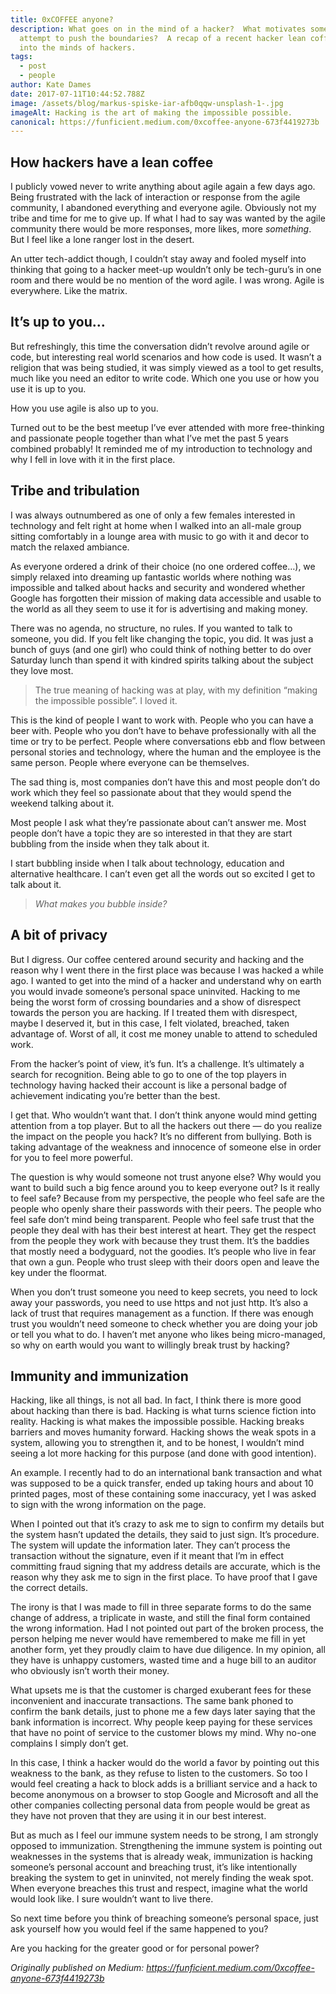 ```yaml
---
title: 0xCOFFEE anyone?
description: What goes on in the mind of a hacker?  What motivates someone to
  attempt to push the boundaries?  A recap of a recent hacker lean coffee to get
  into the minds of hackers.
tags:
  - post
  - people
author: Kate Dames
date: 2017-07-11T10:44:52.788Z
image: /assets/blog/markus-spiske-iar-afb0qqw-unsplash-1-.jpg
imageAlt: Hacking is the art of making the impossible possible.
canonical: https://funficient.medium.com/0xcoffee-anyone-673f4419273b
---
```

## How hackers have a lean coffee

I publicly vowed never to write anything about agile again a few days ago. Being frustrated with the lack of interaction or response from the agile community, I abandoned everything and everyone agile. Obviously not my tribe and time for me to give up. If what I had to say was wanted by the agile community there would be more responses, more likes, more *something*. But I feel like a lone ranger lost in the desert.

An utter tech-addict though, I couldn’t stay away and fooled myself into thinking that going to a hacker meet-up wouldn’t only be tech-guru’s in one room and there would be no mention of the word agile. I was wrong. Agile is everywhere. Like the matrix.

## It’s up to you…

But refreshingly, this time the conversation didn’t revolve around agile or code, but interesting real world scenarios and how code is used. It wasn’t a religion that was being studied, it was simply viewed as a tool to get results, much like you need an editor to write code. Which one you use or how you use it is up to you.

How you use agile is also up to you.

Turned out to be the best meetup I’ve ever attended with more free-thinking and passionate people together than what I’ve met the past 5 years combined probably! It reminded me of my introduction to technology and why I fell in love with it in the first place.

## Tribe and tribulation

I was always outnumbered as one of only a few females interested in technology and felt right at home when I walked into an all-male group sitting comfortably in a lounge area with music to go with it and decor to match the relaxed ambiance.

As everyone ordered a drink of their choice (no one ordered coffee…), we simply relaxed into dreaming up fantastic worlds where nothing was impossible and talked about hacks and security and wondered whether Google has forgotten their mission of making data accessible and usable to the world as all they seem to use it for is advertising and making money.

There was no agenda, no structure, no rules. If you wanted to talk to someone, you did. If you felt like changing the topic, you did. It was just a bunch of guys (and one girl) who could think of nothing better to do over Saturday lunch than spend it with kindred spirits talking about the subject they love most.

> The true meaning of hacking was at play, with my definition “making the impossible possible”. I loved it.

This is the kind of people I want to work with. People who you can have a beer with. People who you don’t have to behave professionally with all the time or try to be perfect. People where conversations ebb and flow between personal stories and technology, where the human and the employee is the same person. People where everyone can be themselves.

The sad thing is, most companies don’t have this and most people don’t do work which they feel so passionate about that they would spend the weekend talking about it.

Most people I ask what they’re passionate about can’t answer me. Most people don’t have a topic they are so interested in that they are start bubbling from the inside when they talk about it.

I start bubbling inside when I talk about technology, education and alternative healthcare. I can’t even get all the words out so excited I get to talk about it.

> *What makes you bubble inside?*

## A bit of privacy

But I digress. Our coffee centered around security and hacking and the reason why I went there in the first place was because I was hacked a while ago. I wanted to get into the mind of a hacker and understand why on earth you would invade someone’s personal space uninvited. Hacking to me being the worst form of crossing boundaries and a show of disrespect towards the person you are hacking. If I treated them with disrespect, maybe I deserved it, but in this case, I felt violated, breached, taken advantage of. Worst of all, it cost me money unable to attend to scheduled work.

From the hacker’s point of view, it’s fun. It’s a challenge. It’s ultimately a search for recognition. Being able to go to one of the top players in technology having hacked their account is like a personal badge of achievement indicating you’re better than the best.

I get that. Who wouldn’t want that. I don’t think anyone would mind getting attention from a top player. But to all the hackers out there — do you realize the impact on the people you hack? It’s no different from bullying. Both is taking advantage of the weakness and innocence of someone else in order for you to feel more powerful.

The question is why would someone not trust anyone else? Why would you want to build such a big fence around you to keep everyone out? Is it really to feel safe? Because from my perspective, the people who feel safe are the people who openly share their passwords with their peers. The people who feel safe don’t mind being transparent. People who feel safe trust that the people they deal with has their best interest at heart. They get the respect from the people they work with because they trust them. It’s the baddies that mostly need a bodyguard, not the goodies. It’s people who live in fear that own a gun. People who trust sleep with their doors open and leave the key under the floormat.

When you don’t trust someone you need to keep secrets, you need to lock away your passwords, you need to use https and not just http. It’s also a lack of trust that requires management as a function. If there was enough trust you wouldn’t need someone to check whether you are doing your job or tell you what to do. I haven’t met anyone who likes being micro-managed, so why on earth would you want to willingly break trust by hacking?

## Immunity and immunization

Hacking, like all things, is not all bad. In fact, I think there is more good about hacking than there is bad. Hacking is what turns science fiction into reality. Hacking is what makes the impossible possible. Hacking breaks barriers and moves humanity forward. Hacking shows the weak spots in a system, allowing you to strengthen it, and to be honest, I wouldn’t mind seeing a lot more hacking for this purpose (and done with good intention).

An example. I recently had to do an international bank transaction and what was supposed to be a quick transfer, ended up taking hours and about 10 printed pages, most of these containing some inaccuracy, yet I was asked to sign with the wrong information on the page.

When I pointed out that it’s crazy to ask me to sign to confirm my details but the system hasn’t updated the details, they said to just sign. It’s procedure. The system will update the information later. They can’t process the transaction without the signature, even if it meant that I’m in effect committing fraud signing that my address details are accurate, which is the reason why they ask me to sign in the first place. To have proof that I gave the correct details.

The irony is that I was made to fill in three separate forms to do the same change of address, a triplicate in waste, and still the final form contained the wrong information. Had I not pointed out part of the broken process, the person helping me never would have remembered to make me fill in yet another form, yet they proudly claim to have due diligence. In my opinion, all they have is unhappy customers, wasted time and a huge bill to an auditor who obviously isn’t worth their money.

What upsets me is that the customer is charged exuberant fees for these inconvenient and inaccurate transactions. The same bank phoned to confirm the bank details, just to phone me a few days later saying that the bank information is incorrect. Why people keep paying for these services that have no point of service to the customer blows my mind. Why no-one complains I simply don’t get.

In this case, I think a hacker would do the world a favor by pointing out this weakness to the bank, as they refuse to listen to the customers. So too I would feel creating a hack to block adds is a brilliant service and a hack to become anonymous on a browser to stop Google and Microsoft and all the other companies collecting personal data from people would be great as they have not proven that they are using it in our best interest.

But as much as I feel our immune system needs to be strong, I am strongly opposed to immunization. Strengthening the immune system is pointing out weaknesses in the systems that is already weak, immunization is hacking someone’s personal account and breaching trust, it’s like intentionally breaking the system to get in uninvited, not merely finding the weak spot. When everyone breaches this trust and respect, imagine what the world would look like. I sure wouldn’t want to live there.

So next time before you think of breaching someone’s personal space, just ask yourself how you would feel if the same happened to you?

Are you hacking for the greater good or for personal power?

<!--EndFragment-->

*Originally published on Medium: https://funficient.medium.com/0xcoffee-anyone-673f4419273b*